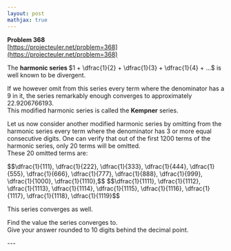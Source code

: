 ```yaml
---
layout: post
mathjax: true
---
```

**Problem 368**  
[https://projecteuler.net/problem=368](https://projecteuler.net/problem=368)

<p>The <b> harmonic series </b> $1 + \dfrac{1}{2} + \dfrac{1}{3} + \dfrac{1}{4} + ...$ is well known to be divergent.</p>

<p>If we however omit from this series every term where the denominator has a 9 in it, the series remarkably enough converges to approximately 22.9206766193.<br />
This modified harmonic series is called the <b>Kempner</b> series.</p>

<p>Let us now consider another modified harmonic series by omitting from the harmonic series every term where the denominator has 3 or more equal consecutive digits.
One can verify that out of the first 1200 terms of the harmonic series, only 20 terms will be omitted.<br />
These 20 omitted terms are:</p>
<p>$$\dfrac{1}{111}, \dfrac{1}{222}, \dfrac{1}{333}, \dfrac{1}{444}, \dfrac{1}{555}, \dfrac{1}{666}, \dfrac{1}{777}, \dfrac{1}{888}, \dfrac{1}{999}, \dfrac{1}{1000}, \dfrac{1}{1110},$$
$$\dfrac{1}{1111}, \dfrac{1}{1112}, \dfrac{1}{1113}, \dfrac{1}{1114}, \dfrac{1}{1115}, \dfrac{1}{1116}, \dfrac{1}{1117}, \dfrac{1}{1118}, \dfrac{1}{1119}$$</p>

<p>This series converges as well.</p>

<p>Find the value the series converges to.<br />
Give your answer rounded to 10 digits behind the decimal point.</p>
---
